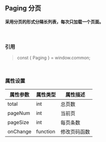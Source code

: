 ## Paging 分页 
#### 采用分页的形式分隔长列表，每次只加载一个页面。
&nbsp;
&nbsp;
&nbsp;
### 引用
>const { Paging } = window.common;

&nbsp;
&nbsp;

### 属性设置

| 属性参数 | 属性类型 | 属性描述 |
| ------ | ------ | ------ |
| total  | int | 总页数 |
| pageNum  | int | 当前页 |
| pageSize  | int | 每页条数 |
| onChange  | function | 修改页码函数 |

&nbsp;
&nbsp;
&nbsp;
&nbsp;